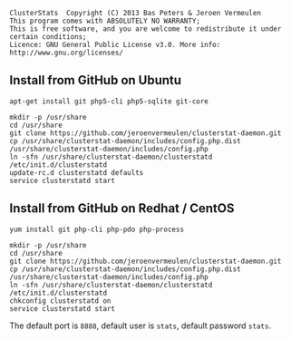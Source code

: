     ClusterStats  Copyright (C) 2013 Bas Peters & Jeroen Vermeulen
    This program comes with ABSOLUTELY NO WARRANTY;
    This is free software, and you are welcome to redistribute it under certain conditions;
    Licence: GNU General Public License v3.0. More info: http://www.gnu.org/licenses/

Install from GitHub on Ubuntu
--------------------------------

    apt-get install git php5-cli php5-sqlite git-core

    mkdir -p /usr/share
    cd /usr/share
    git clone https://github.com/jeroenvermeulen/clusterstat-daemon.git
    cp /usr/share/clusterstat-daemon/includes/config.php.dist /usr/share/clusterstat-daemon/includes/config.php
    ln -sfn /usr/share/clusterstat-daemon/clusterstatd /etc/init.d/clusterstatd
    update-rc.d clusterstatd defaults
    service clusterstatd start


Install from GitHub on Redhat / CentOS
--------------------------------------

    yum install git php-cli php-pdo php-process

    mkdir -p /usr/share
    cd /usr/share
    git clone https://github.com/jeroenvermeulen/clusterstat-daemon.git
    cp /usr/share/clusterstat-daemon/includes/config.php.dist /usr/share/clusterstat-daemon/includes/config.php
    ln -sfn /usr/share/clusterstat-daemon/clusterstatd /etc/init.d/clusterstatd
    chkconfig clusterstatd on
    service clusterstatd start
    
The default port is `8888`, default user is `stats`, default password `stats`.
